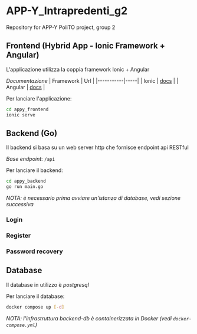 # APP-Y_Intrapredenti_g2
Repository for APP-Y PoliTO project, group 2

## Frontend (Hybrid App - Ionic Framework + Angular)
L'applicazione utilizza la coppia framework Ionic + Angular

*Documentazione*
| Framework | Url |
|-----------|-----|
| Ionic | [docs](https://ionicframework.com/docs) |
| Angular | [docs](https://angular.io/docs) |

Per lanciare l'applicazione:
```bash
cd appy_frontend
ionic serve
```

## Backend (Go)
Il backend si basa su un web server http che fornisce endpoint api RESTful

_Base endpoint_: `/api`

Per lanciare il backend:
```bash
cd appy_backend
go run main.go
```

_NOTA: è necessario prima avviare un'istanza di database, vedi sezione successiva_

### Login

### Register

### Password recovery

## Database
Il database in utilizzo è *postgresql*

Per lanciare il database:
```bash
docker compose up [-d]
```

_NOTA: l'infrastruttura backend-db è containerizzata in Docker (vedi `docker-compose.yml`)_
